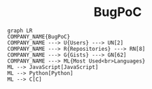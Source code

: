 <h1 align="center">BugPoC</h1>

```mermaid
graph LR
COMPANY_NAME{BugPoC}
COMPANY_NAME ---> U{Users} ---> UN[2]
COMPANY_NAME ---> R{Repositories} ---> RN[8]
COMPANY_NAME ---> G{Gists} ---> GN[62]
COMPANY_NAME ---> ML{Most Used<br>Languages}
ML --> JavaScript[JavaScript]
ML --> Python[Python]
ML --> C[C]
```
